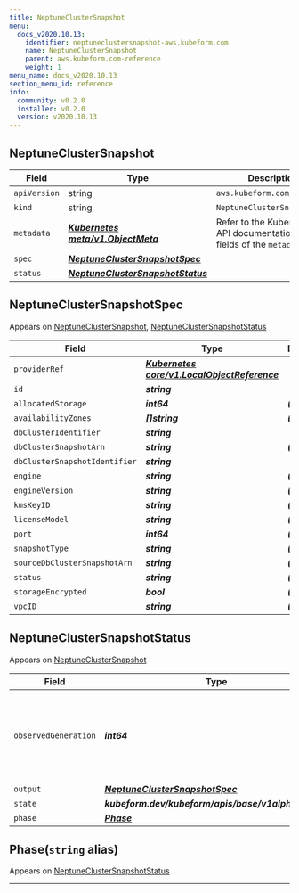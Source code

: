 ```yaml
---
title: NeptuneClusterSnapshot
menu:
  docs_v2020.10.13:
    identifier: neptuneclustersnapshot-aws.kubeform.com
    name: NeptuneClusterSnapshot
    parent: aws.kubeform.com-reference
    weight: 1
menu_name: docs_v2020.10.13
section_menu_id: reference
info:
  community: v0.2.0
  installer: v0.2.0
  version: v2020.10.13
---
```


## NeptuneClusterSnapshot
| Field | Type | Description |
| ------ | ----- | ----------- |
| `apiVersion` | string | `aws.kubeform.com/v1alpha1` |
|    `kind` | string | `NeptuneClusterSnapshot` |
| `metadata` | ***[Kubernetes meta/v1.ObjectMeta](https://kubernetes.io/docs/reference/generated/kubernetes-api/v1.13/#objectmeta-v1-meta)***|Refer to the Kubernetes API documentation for the fields of the `metadata` field.|
| `spec` | ***[NeptuneClusterSnapshotSpec](#neptuneclustersnapshotspec)***||
| `status` | ***[NeptuneClusterSnapshotStatus](#neptuneclustersnapshotstatus)***||
## NeptuneClusterSnapshotSpec

Appears on:[NeptuneClusterSnapshot](#neptuneclustersnapshot), [NeptuneClusterSnapshotStatus](#neptuneclustersnapshotstatus)

| Field | Type | Description |
| ------ | ----- | ----------- |
| `providerRef` | ***[Kubernetes core/v1.LocalObjectReference](https://kubernetes.io/docs/reference/generated/kubernetes-api/v1.13/#localobjectreference-v1-core)***||
| `id` | ***string***||
| `allocatedStorage` | ***int64***| ***(Optional)*** |
| `availabilityZones` | ***[]string***| ***(Optional)*** |
| `dbClusterIdentifier` | ***string***||
| `dbClusterSnapshotArn` | ***string***| ***(Optional)*** |
| `dbClusterSnapshotIdentifier` | ***string***||
| `engine` | ***string***| ***(Optional)*** |
| `engineVersion` | ***string***| ***(Optional)*** |
| `kmsKeyID` | ***string***| ***(Optional)*** |
| `licenseModel` | ***string***| ***(Optional)*** |
| `port` | ***int64***| ***(Optional)*** |
| `snapshotType` | ***string***| ***(Optional)*** |
| `sourceDbClusterSnapshotArn` | ***string***| ***(Optional)*** |
| `status` | ***string***| ***(Optional)*** |
| `storageEncrypted` | ***bool***| ***(Optional)*** |
| `vpcID` | ***string***| ***(Optional)*** |
## NeptuneClusterSnapshotStatus

Appears on:[NeptuneClusterSnapshot](#neptuneclustersnapshot)

| Field | Type | Description |
| ------ | ----- | ----------- |
| `observedGeneration` | ***int64***| ***(Optional)*** Resource generation, which is updated on mutation by the API Server.|
| `output` | ***[NeptuneClusterSnapshotSpec](#neptuneclustersnapshotspec)***| ***(Optional)*** |
| `state` | ***kubeform.dev/kubeform/apis/base/v1alpha1.State***| ***(Optional)*** |
| `phase` | ***[Phase](#phase)***| ***(Optional)*** |
## Phase(`string` alias)

Appears on:[NeptuneClusterSnapshotStatus](#neptuneclustersnapshotstatus)

---
